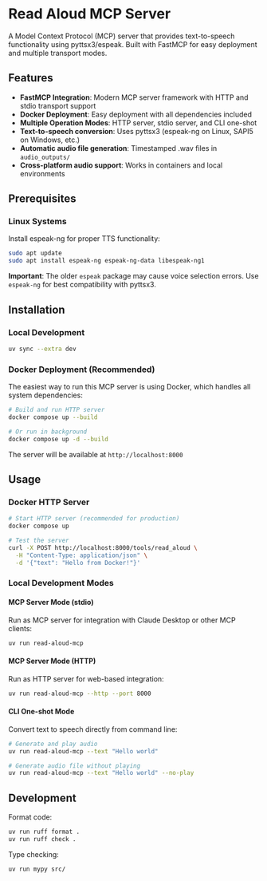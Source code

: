# Read Aloud MCP Server

A Model Context Protocol (MCP) server that provides text-to-speech functionality using pyttsx3/espeak. Built with FastMCP for easy deployment and multiple transport modes.

## Features

- **FastMCP Integration**: Modern MCP server framework with HTTP and stdio transport support
- **Docker Deployment**: Easy deployment with all dependencies included
- **Multiple Operation Modes**: HTTP server, stdio server, and CLI one-shot
- **Text-to-speech conversion**: Uses pyttsx3 (espeak-ng on Linux, SAPI5 on Windows, etc.)
- **Automatic audio file generation**: Timestamped .wav files in `audio_outputs/`
- **Cross-platform audio support**: Works in containers and local environments

## Prerequisites

### Linux Systems

Install espeak-ng for proper TTS functionality:

```bash
sudo apt update
sudo apt install espeak-ng espeak-ng-data libespeak-ng1
```

**Important**: The older `espeak` package may cause voice selection errors. Use `espeak-ng` for best compatibility with pyttsx3.

## Installation

### Local Development

```bash
uv sync --extra dev
```

### Docker Deployment (Recommended)

The easiest way to run this MCP server is using Docker, which handles all system dependencies:

```bash
# Build and run HTTP server
docker compose up --build

# Or run in background
docker compose up -d --build
```

The server will be available at `http://localhost:8000`

## Usage

### Docker HTTP Server

```bash
# Start HTTP server (recommended for production)
docker compose up

# Test the server
curl -X POST http://localhost:8000/tools/read_aloud \
  -H "Content-Type: application/json" \
  -d '{"text": "Hello from Docker!"}'
```

### Local Development Modes

#### MCP Server Mode (stdio)

Run as MCP server for integration with Claude Desktop or other MCP clients:

```bash
uv run read-aloud-mcp
```

#### MCP Server Mode (HTTP)

Run as HTTP server for web-based integration:

```bash
uv run read-aloud-mcp --http --port 8000
```

#### CLI One-shot Mode

Convert text to speech directly from command line:

```bash
# Generate and play audio
uv run read-aloud-mcp --text "Hello world"

# Generate audio file without playing
uv run read-aloud-mcp --text "Hello world" --no-play
```

## Development

Format code:
```bash
uv run ruff format .
uv run ruff check .
```

Type checking:
```bash
uv run mypy src/
```
